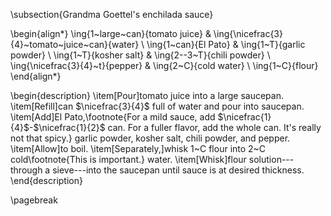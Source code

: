\subsection{Grandma Goettel's enchilada sauce}

\begin{align*}
    \ing{1~large~can}{tomato juice} & \ing{\nicefrac{3}{4}~tomato~juice~can}{water} \\
    \ing{1~can}{El Pato}            & \ing{1~T}{garlic powder}                      \\
    \ing{1~T}{kosher salt}          & \ing{2--3~T}{chili powder}                    \\
    \ing{\nicefrac{3}{4}~t}{pepper} & \ing{2~C}{cold water}                         \\
    \ing{1~C}{flour}
\end{align*}

\begin{description}
    \item[Pour]tomato juice into a large saucepan.
    \item[Refill]can $\nicefrac{3}{4}$ full of water and pour into saucepan.
    \item[Add]El Pato,\footnote{For a mild sauce, add $\nicefrac{1}{4}$-$\nicefrac{1}{2}$ can. For a fuller flavor, add the whole can. It's really not that spicy.} garlic powder, kosher salt, chili powder, and pepper.
    \item[Allow]to boil.
    \item[Separately,]whisk 1~C flour into 2~C cold\footnote{This is important.} water.
    \item[Whisk]flour solution---through a sieve---into the saucepan until sauce is at desired thickness.
\end{description}

\pagebreak
